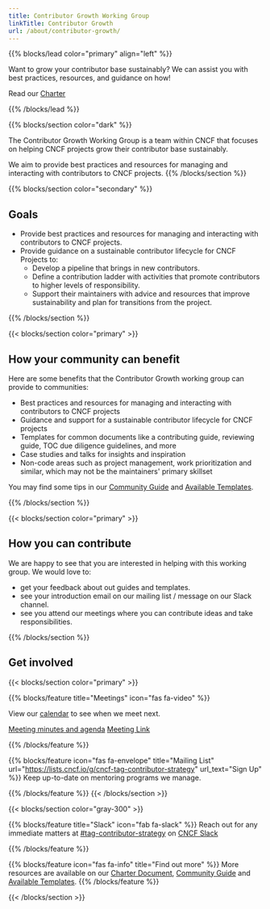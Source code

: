 ```yaml
---
title: Contributor Growth Working Group
linkTitle: Contributor Growth
url: /about/contributor-growth/
---
```


{{% blocks/lead color="primary" align="left" %}}

Want to grow your contributor base sustainably? We can assist you with best practices, resources, and guidance on how!

Read our [Charter](https://github.com/cncf/tag-contributor-strategy/blob/main/contributor-growth/README.md)

{{% /blocks/lead %}}

<div class="section-group">

{{% blocks/section color="dark" %}}

The Contributor Growth Working Group is a team within CNCF that focuses on helping CNCF projects grow their contributor base sustainably.

We aim to provide best practices and resources for managing and interacting with contributors to CNCF projects.
{{% /blocks/section %}}

</div>

<div class="section-group">

{{% blocks/section color="secondary" %}}

## Goals

<div class="text-left">

* Provide best practices and resources for managing and interacting with contributors to CNCF projects.
* Provide guidance on a sustainable contributor lifecycle for CNCF Projects to:
    * Develop a pipeline that brings in new contributors.
    * Define a contribution ladder with activities that promote contributors to higher levels of responsibility.
    * Support their maintainers with advice and resources that improve sustainability and plan for transitions from the project.

</div>

{{% /blocks/section %}}

</div>

<div class="section-group">
{{< blocks/section color="primary" >}}

## How your community can benefit

<div class="text-left">

Here are some benefits that the Contributor Growth working group can provide to communities:
* Best practices and resources for managing and interacting with contributors to CNCF projects
* Guidance and support for a sustainable contributor lifecycle for CNCF projects
* Templates for common documents like a contributing guide, reviewing guide, TOC due diligence guidelines, and more
* Case studies and talks for insights and inspiration
* Non-code areas such as project management, work prioritization and similar, which may not be the maintainers' primary skillset

You may find some tips in our [Community Guide](/maintainers/community/) and [Available Templates](/maintainers/templates/).
</div>

{{% /blocks/section %}}
</div>

<div class="section-group">
{{< blocks/section color="primary" >}}

## How you can contribute

<div class="text-left">

We are happy to see that you are interested in helping with this working group. We would love to:
* get your feedback about out guides and templates.
* see your introduction email on our mailing list / message on our Slack channel.
* see you attend our meetings where you can contribute ideas and take responsibilities.

</div>

{{% /blocks/section %}}
</div>

<div class="section-group">

## Get involved

{{< blocks/section color="primary" >}}

{{% blocks/feature title="Meetings" icon="fas fa-video" %}}

<div>

View our [calendar](https://tockify.com/cncf.public.events/monthly?search=Contributor%20Growth%20WG) to see when we meet next.

<a href="https://docs.google.com/document/d/1Kx7tZv5wTXQ7uRKxn5d9d2wLsI3Q3Q51A0i06nLvtdI/edit">Meeting minutes and agenda</a>
<a href="https://zoom.us/my/cncftagcontributorstrategy?pwd=TnI0WU9Eb2I1RlRWdkl1R0k1WkZXUT09">Meeting Link</a>

</div>
{{% /blocks/feature %}}

{{% blocks/feature icon="fas fa-envelope" title="Mailing List"
url="https://lists.cncf.io/g/cncf-tag-contributor-strategy" url_text="Sign Up"
%}}
Keep up-to-date on mentoring programs we manage.

{{% /blocks/feature %}}
{{< /blocks/section >}}

{{< blocks/section color="gray-300" >}}

{{% blocks/feature title="Slack" icon="fab fa-slack" %}}
Reach out for any immediate matters at [#tag-contributor-strategy](https://cloud-native.slack.com/archives/CT6CWS1JN) on [CNCF Slack](https://slack.cncf.io)

{{% /blocks/feature %}}

{{% blocks/feature icon="fas fa-info" title="Find out more" %}}
More resources are available on our [Charter Document](https://github.com/cncf/tag-contributor-strategy/blob/main/contributor-growth/README.md), [Community Guide](/maintainers/community/) and [Available Templates](/maintainers/templates/).
{{% /blocks/feature %}}

{{< /blocks/section >}}

</div>
